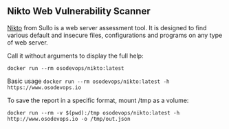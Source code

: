 ## Nikto Web Vulnerability Scanner
[Nikto](https://github.com/sullo/nikto) from Sullo is a web server assessment tool. It is designed to find various default and insecure files, configurations and programs on any type of web server.

Call it without arguments to display the full help:

`docker run --rm osodevops/nikto:latest`

Basic usage
`docker run --rm osodevops/nikto:latest -h https://www.osodevops.io`

To save the report in a specific format, mount /tmp as a volume:

`docker run --rm -v $(pwd):/tmp osodevops/nikto:latest -h http://www.osodevops.io -o /tmp/out.json`

